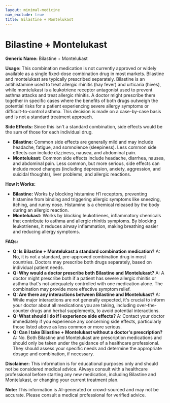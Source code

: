 ```yaml
---
layout: minimal-medicine
nav_exclude: true
title: Bilastine + Montelukast
---
```


# Bilastine + Montelukast

**Generic Name:** Bilastine + Montelukast

**Usage:** This combination medication is not currently approved or widely available as a single fixed-dose combination drug in most markets.  Bilastine and montelukast are typically prescribed separately.  Bilastine is an antihistamine used to treat allergic rhinitis (hay fever) and urticaria (hives), while montelukast is a leukotriene receptor antagonist used to prevent asthma attacks and treat allergic rhinitis.  A doctor might prescribe them together in specific cases where the benefits of both drugs outweigh the potential risks for a patient experiencing severe allergy symptoms or difficult-to-control asthma. This decision is made on a case-by-case basis and is not a standard treatment approach.

**Side Effects:** Since this isn't a standard combination, side effects would be the sum of those for each individual drug.

* **Bilastine:** Common side effects are generally mild and may include headache, fatigue, and somnolence (sleepiness). Less common side effects can include dizziness, nausea, and abdominal pain.
* **Montelukast:** Common side effects include headache, diarrhea, nausea, and abdominal pain.  Less common, but more serious, side effects can include mood changes (including depression, anxiety, aggression, and suicidal thoughts), liver problems, and allergic reactions.

**How it Works:**

* **Bilastine:**  Works by blocking histamine H1 receptors, preventing histamine from binding and triggering allergic symptoms like sneezing, itching, and runny nose.  Histamine is a chemical released by the body during an allergic reaction.
* **Montelukast:** Works by blocking leukotrienes, inflammatory chemicals that contribute to asthma and allergic rhinitis symptoms.  By blocking leukotrienes, it reduces airway inflammation, making breathing easier and reducing allergy symptoms.

**FAQs:**

* **Q: Is Bilastine + Montelukast a standard combination medication?** A: No, it is not a standard, pre-approved combination drug in most countries.  Doctors may prescribe both drugs separately, based on individual patient needs.
* **Q: Why would a doctor prescribe both Bilastine and Montelukast?** A:  A doctor might prescribe both if a patient has severe allergic rhinitis or asthma that's not adequately controlled with one medication alone.  The combination may provide more effective symptom relief.
* **Q: Are there any interactions between Bilastine and Montelukast?** A:  While major interactions are not generally expected, it's crucial to inform your doctor about all medications you are taking, including over-the-counter drugs and herbal supplements, to avoid potential interactions.
* **Q: What should I do if I experience side effects?** A:  Contact your doctor immediately if you experience any concerning side effects, particularly those listed above as less common or more serious.
* **Q: Can I take Bilastine + Montelukast without a doctor's prescription?** A:  No.  Both Bilastine and Montelukast are prescription medications and should only be taken under the guidance of a healthcare professional.  They should assess your specific needs and determine the appropriate dosage and combination, if necessary.


**Disclaimer:** This information is for educational purposes only and should not be considered medical advice.  Always consult with a healthcare professional before starting any new medication, including Bilastine and Montelukast, or changing your current treatment plan.


**Note:** This information is AI-generated or crowd-sourced and may not be accurate. Please consult a medical professional for verified advice.